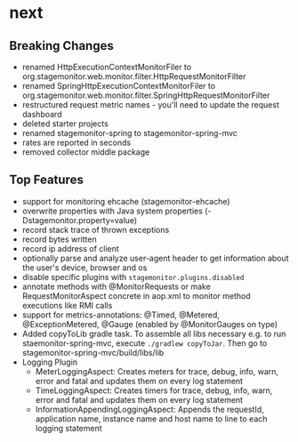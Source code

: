 # next
## Breaking Changes
 * renamed HttpExecutionContextMonitorFiler to org.stagemonitor.web.monitor.filter.HttpRequestMonitorFilter
 * renamed SpringHttpExecutionContextMonitorFiler to org.stagemonitor.web.monitor.filter.SpringHttpRequestMonitorFilter
 * restructured request metric names - you'll need to update the request dashboard
 * deleted starter projects
 * renamed stagemonitor-spring to stagemonitor-spring-mvc
 * rates are reported in seconds
 * removed collector middle package

## Top Features
 * support for monitoring ehcache (stagemonitor-ehcache)
 * overwrite properties with Java system properties (-Dstagemonitor.property=value)
 * record stack trace of thrown exceptions
 * record bytes written
 * record ip address of client
 * optionally parse and analyze user-agent header to get information about the user's device, browser and os
 * disable specific plugins with `stagemonitor.plugins.disabled`
 * annotate methods with @MonitorRequests or make RequestMonitorAspect concrete in aop.xml to monitor method executions like RMI calls
 * support for metrics-annotations: @Timed, @Metered, @ExceptionMetered, @Gauge (enabled by @MonitorGauges on type)
 * Added copyToLib gradle task. To assemble all libs necessary e.g. to run staemonitor-spring-mvc, execute `./gradlew copyToJar`. Then go to stagemonitor-spring-mvc/build/libs/lib
 * Logging Plugin
   * MeterLoggingAspect: Creates meters for trace, debug, info, warn, error and fatal and updates them on every log statement
   * TimeLoggingAspect: Creates timers for trace, debug, info, warn, error and fatal and updates them on every log statement
   * InformationAppendingLoggingAspect: Appends the requestId, application name, instance name and host name to line to each logging statement
